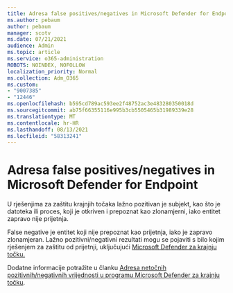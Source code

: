 ```yaml
---
title: Adresa false positives/negatives in Microsoft Defender for Endpoint
ms.author: pebaum
author: pebaum
manager: scotv
ms.date: 07/21/2021
audience: Admin
ms.topic: article
ms.service: o365-administration
ROBOTS: NOINDEX, NOFOLLOW
localization_priority: Normal
ms.collection: Adm_O365
ms.custom:
- "9007385"
- "12446"
ms.openlocfilehash: b595cd789ac593ee2f48752ac3e483280350018d
ms.sourcegitcommit: ab75f66355116e995b3cb5505465b31989339e28
ms.translationtype: MT
ms.contentlocale: hr-HR
ms.lasthandoff: 08/13/2021
ms.locfileid: "58313241"
---
```

# <a name="address-false-positivesnegatives-in-microsoft-defender-for-endpoint"></a>Adresa false positives/negatives in Microsoft Defender for Endpoint

U rješenjima za zaštitu krajnjih točaka lažno pozitivan je subjekt, kao što je datoteka ili proces, koji je otkriven i prepoznat kao zlonamjerni, iako entitet zapravo nije prijetnja. 

False negative je entitet koji nije prepoznat kao prijetnja, iako je zapravo zlonamjeran. Lažno pozitivni/negativni rezultati mogu se pojaviti s bilo kojim rješenjem za zaštitu od prijetnji, uključujući [Microsoft Defender za krajnju točku.](https://docs.microsoft.com/microsoft-365/security/defender-endpoint/microsoft-defender-endpoint)

Dodatne informacije potražite u članku [Adresa netočnih pozitivnih/negativnih vrijednosti u programu Microsoft Defender za krajnju točku](https://docs.microsoft.com/microsoft-365/security/defender-endpoint/defender-endpoint-false-positives-negatives).
